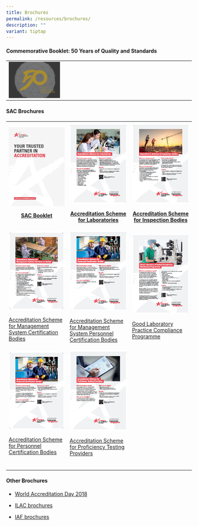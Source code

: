 ```yaml
---
title: Brochures
permalink: /resources/brochures/
description: ""
variant: tiptap
---
```

<h4>Commemorative Booklet: 50 Years of Quality and Standards</h4>
<table style="minWidth: 75px">
<colgroup>
<col>
<col>
<col>
</colgroup>
<tbody>
<tr>
<td rowspan="1" colspan="1">
<div class="isomer-image-wrapper">
<img style="width:30%" height="auto" width="100%" src="/images/brochures/Comm-Book-2016.png">
</div>
</td>
<td rowspan="1" colspan="1">
<p></p>
</td>
<td rowspan="1" colspan="1">
<p></p>
</td>
</tr>
</tbody>
</table>
<h4>SAC Brochures</h4>
<table style="minWidth: 75px">
<colgroup>
<col>
<col>
<col>
</colgroup>
<tbody>
<tr>
<th rowspan="1" colspan="1">
<div class="isomer-image-wrapper">
<img style="width: 100%" height="auto" width="100%" src="/images/brochures/SAC-Booklet.jpg">
</div>
<p><a href="/files/Brochures/sac-booklet.pdf" rel="noopener noreferrer nofollow" target="_blank">SAC Booklet</a>
</p>
</th>
<th rowspan="1" colspan="1">
<div class="isomer-image-wrapper">
<img style="width: 100%" height="auto" width="100%" src="/images/brochures/Laboratories.jpg">
</div>
<p><a href="/files/Brochures/sac-brochure-accreditation-scheme-for-laboratories.pdf" rel="noopener noreferrer nofollow" target="_blank">Accreditation Scheme for Laboratories</a>
</p>
</th>
<th rowspan="1" colspan="1">
<div class="isomer-image-wrapper">
<img style="width: 100%" height="auto" width="100%" src="/images/brochures/Inspection.jpg">
</div>
<p><a href="/files/Brochures/SAC-Brochure-Accreditation-Scheme-for-Inspection-Bodies.pdf" rel="noopener noreferrer nofollow" target="_blank">Accreditation Scheme for Inspection Bodies</a>
</p>
</th>
</tr>
<tr>
<td rowspan="1" colspan="1">
<div class="isomer-image-wrapper">
<img style="width: 100%" height="auto" width="100%" src="/images/brochures/Certification.jpg">
</div>
<p><a href="/files/Brochures/SAC-Brochure-Accreditation-Scheme-for-Managament-System-Certification-Bodies.pdf" rel="noopener noreferrer nofollow" target="_blank">Accreditation Scheme for Management System Certification Bodies</a>
</p>
</td>
<td rowspan="1" colspan="1">
<div class="isomer-image-wrapper">
<img style="width: 100%" height="auto" width="100%" src="/images/brochures/Personnel.jpg">
</div>
<p><a href="/files/Brochures/SAC-Brochure-Accreditation-Scheme-for-Product-Certification-Bodies.pdf" rel="noopener noreferrer nofollow" target="_blank">Accreditation Scheme for Management System Personnel Certification Bodies</a>
</p>
</td>
<td rowspan="1" colspan="1">
<div class="isomer-image-wrapper">
<img style="width: 100%" height="auto" width="100%" src="/images/brochures/GLP.jpg">
</div>
<p><a href="/files/Brochures/SAC-Brochure-Good-Laboratory-Practice-Compliance-Programme.pdf" rel="noopener noreferrer nofollow" target="_blank">Good Laboratory Practice Compliance Programme</a>
</p>
</td>
</tr>
<tr>
<td rowspan="1" colspan="1">
<div class="isomer-image-wrapper">
<img style="width: 100%" height="auto" width="100%" src="/images/brochures/Personnel.jpg">
</div>
<p><a href="/files/Brochures/SAC-Brochure-Accreditation-Scheme-for-Personnel-Certification-Bodies.pdf" rel="noopener noreferrer nofollow" target="_blank">Accreditation Scheme for Personnel Certification Bodies</a>
</p>
</td>
<td rowspan="1" colspan="1">
<div class="isomer-image-wrapper">
<img style="width: 100%" height="auto" width="100%" src="/images/brochures/Proficiency.jpg">
</div>
<p><a href="/files/Brochures/SAC-Brochure-Accreditation-Scheme-for-Proficiency-Testing-Providers.pdf" rel="noopener noreferrer nofollow" target="_blank">Accreditation Scheme for Proficiency Testing Providers</a>
</p>
</td>
<td rowspan="1" colspan="1">
<p></p>
</td>
</tr>
<tr>
<td rowspan="1" colspan="1">
<p></p>
</td>
<td rowspan="1" colspan="1">
<p></p>
</td>
<td rowspan="1" colspan="1">
<p></p>
</td>
</tr>
</tbody>
</table>
<h4></h4>
<h4>Other Brochures</h4>
<ul data-tight="true" class="tight">
<li>
<p><a href="http://ilac.org/news-and-events/world-accreditation-day/" rel="noopener noreferrer nofollow" target="_blank">World Accreditation Day 2018</a>
</p>
</li>
<li>
<p><a href="https://ilac.org/publications-and-resources/ilac-promotional-brochures/" rel="noopener noreferrer nofollow" target="_blank">ILAC brochures</a>
</p>
</li>
<li>
<p><a href="https://iaf.nu/en/iaf-documents/?cat_id=3" rel="noopener noreferrer nofollow" target="\_blank">IAF brochures</a>
</p>
</li>
</ul>
<p></p>